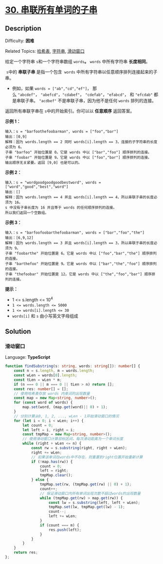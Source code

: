 # [30\. 串联所有单词的子串](https://leetcode.cn/problems/substring-with-concatenation-of-all-words/)

## Description

Difficulty: **困难**  

Related Topics: [哈希表](https://leetcode.cn/tag/hash-table/), [字符串](https://leetcode.cn/tag/string/), [滑动窗口](https://leetcode.cn/tag/sliding-window/)


给定一个字符串 `s`和一个字符串数组 `words`**。** `words` 中所有字符串 **长度相同**。

 `s`中的 **串联子串** 是指一个包含  `words` 中所有字符串以任意顺序排列连接起来的子串。

*   例如，如果 `words = ["ab","cd","ef"]`， 那么 `"abcdef"`， `"abefcd"`，`"cdabef"`， `"cdefab"`，`"efabcd"`， 和 `"efcdab"` 都是串联子串。 `"acdbef"` 不是串联子串，因为他不是任何 `words` 排列的连接。

返回所有串联字串在 `s`中的开始索引。你可以以 **任意顺序** 返回答案。

**示例 1：**

```
输入：s = "barfoothefoobarman", words = ["foo","bar"]
输出：[0,9]
解释：因为 words.length == 2 同时 words[i].length == 3，连接的子字符串的长度必须为 6。
子串 "barfoo" 开始位置是 0。它是 words 中以 ["bar","foo"] 顺序排列的连接。
子串 "foobar" 开始位置是 9。它是 words 中以 ["foo","bar"] 顺序排列的连接。
输出顺序无关紧要。返回 [9,0] 也是可以的。
```

**示例 2：**

```
输入：s = "wordgoodgoodgoodbestword", words = ["word","good","best","word"]
输出：[]
解释：因为 words.length == 4 并且 words[i].length == 4，所以串联子串的长度必须为 16。
s 中没有子串长度为 16 并且等于 words 的任何顺序排列的连接。
所以我们返回一个空数组。
```

**示例 3：**

```
输入：s = "barfoofoobarthefoobarman", words = ["bar","foo","the"]
输出：[6,9,12]
解释：因为 words.length == 3 并且 words[i].length == 3，所以串联子串的长度必须为 9。
子串 "foobarthe" 开始位置是 6。它是 words 中以 ["foo","bar","the"] 顺序排列的连接。
子串 "barthefoo" 开始位置是 9。它是 words 中以 ["bar","the","foo"] 顺序排列的连接。
子串 "thefoobar" 开始位置是 12。它是 words 中以 ["the","foo","bar"] 顺序排列的连接。
```

**提示：**

*   1 <= s.length <= 10<sup>4</sup>
*   `1 <= words.length <= 5000`
*   `1 <= words[i].length <= 30`
*   `words[i]` 和 `s` 由小写英文字母组成


## Solution

### 滑动窗口

Language: **TypeScript**

```typescript
function findSubstring(s: string, words: string[]): number[] {
    const n = s.length, m = words.length;
    const wLen = words[0].length;
    const tLen = wLen * m;
    if (n === 0 || m === 0 || tLen > n) return [];
    const res: number[] = [];
    // 使用哈希表存放 words 内单词的出现数量
    const map = new Map<string, number>();
    for (const word of words) {
        map.set(word, (map.get(word)|| 0) + 1);
    }
    // 分别计算从0, 1, 2, ..., wLen - 1开始滑动窗口的情况
    for (let i = 0; i < wLen; i++) {
        let count = 0;
        let left = i, right = i;
        const tmpMap = new Map<string, number>();
        // 使用滑动窗口计算目标区间，每次滑动距离为一个单词长度
        while (right + wLen <= n) {
            const rw = s.substring(right, right + wLen);
            right += wLen;
            // 如果该单词在words中不存在，则重置到right位置开始重新计算
            if (!map.has(rw)) {
                count = 0;
                left = right;
                tmpMap.clear();
            } else {
                tmpMap.set(rw, (tmpMap.get(rw) || 0) + 1);
                count++;
                // 保证滑动窗口内所有单词出现次数不超过words的出现数量
                while (tmpMap.get(rw) > map.get(rw)) {
                    const lw = s.substring(left, left + wLen);
                    tmpMap.set(lw, tmpMap.get(lw) - 1);
                    count--;
                    left += wLen;
                }
                if (count === m) {
                    res.push(left);
                }
            }
        }
    }
    return res;
};
```